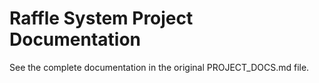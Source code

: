 # Raffle System Project Documentation

See the complete documentation in the original PROJECT_DOCS.md file.
